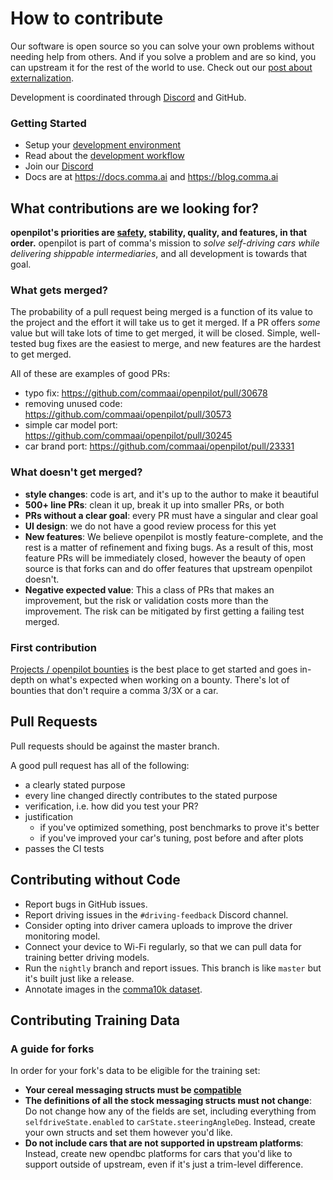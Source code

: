 # How to contribute

Our software is open source so you can solve your own problems without needing help from others. And if you solve a problem and are so kind, you can upstream it for the rest of the world to use. Check out our [post about externalization](https://blog.comma.ai/a-2020-theme-externalization/).

Development is coordinated through [Discord](https://discord.comma.ai) and GitHub.

### Getting Started

* Setup your [development environment](../tools/)
* Read about the [development workflow](WORKFLOW.md)
* Join our [Discord](https://discord.comma.ai)
* Docs are at https://docs.comma.ai and https://blog.comma.ai

## What contributions are we looking for?

**openpilot's priorities are [safety](SAFETY.md), stability, quality, and features, in that order.**
openpilot is part of comma's mission to *solve self-driving cars while delivering shippable intermediaries*, and all development is towards that goal. 

### What gets merged?

The probability of a pull request being merged is a function of its value to the project and the effort it will take us to get it merged.
If a PR offers *some* value but will take lots of time to get merged, it will be closed.
Simple, well-tested bug fixes are the easiest to merge, and new features are the hardest to get merged. 

All of these are examples of good PRs:
* typo fix: https://github.com/commaai/openpilot/pull/30678
* removing unused code: https://github.com/commaai/openpilot/pull/30573
* simple car model port: https://github.com/commaai/openpilot/pull/30245
* car brand port: https://github.com/commaai/openpilot/pull/23331

### What doesn't get merged?

* **style changes**: code is art, and it's up to the author to make it beautiful 
* **500+ line PRs**: clean it up, break it up into smaller PRs, or both
* **PRs without a clear goal**: every PR must have a singular and clear goal
* **UI design**: we do not have a good review process for this yet
* **New features**: We believe openpilot is mostly feature-complete, and the rest is a matter of refinement and fixing bugs. As a result of this, most feature PRs will be immediately closed, however the beauty of open source is that forks can and do offer features that upstream openpilot doesn't.
* **Negative expected value**: This a class of PRs that makes an improvement, but the risk or validation costs more than the improvement. The risk can be mitigated by first getting a failing test merged.

### First contribution

[Projects / openpilot bounties](https://github.com/orgs/commaai/projects/26/views/1?pane=info) is the best place to get started and goes in-depth on what's expected when working on a bounty.
There's lot of bounties that don't require a comma 3/3X or a car.

## Pull Requests

Pull requests should be against the master branch.

A good pull request has all of the following:
* a clearly stated purpose
* every line changed directly contributes to the stated purpose
* verification, i.e. how did you test your PR?
* justification
  * if you've optimized something, post benchmarks to prove it's better
  * if you've improved your car's tuning, post before and after plots
* passes the CI tests

## Contributing without Code

* Report bugs in GitHub issues.
* Report driving issues in the `#driving-feedback` Discord channel.
* Consider opting into driver camera uploads to improve the driver monitoring model.
* Connect your device to Wi-Fi regularly, so that we can pull data for training better driving models.
* Run the `nightly` branch and report issues. This branch is like `master` but it's built just like a release.
* Annotate images in the [comma10k dataset](https://github.com/commaai/comma10k).

## Contributing Training Data

### A guide for forks

In order for your fork's data to be eligible for the training set:
* **Your cereal messaging structs must be [compatible](../cereal#custom-forks)**
* **The definitions of all the stock messaging structs must not change**: Do not change how any of the fields are set, including everything from `selfdriveState.enabled` to `carState.steeringAngleDeg`. Instead, create your own structs and set them however you'd like.
* **Do not include cars that are not supported in upstream platforms**: Instead, create new opendbc platforms for cars that you'd like to support outside of upstream, even if it's just a trim-level difference.
